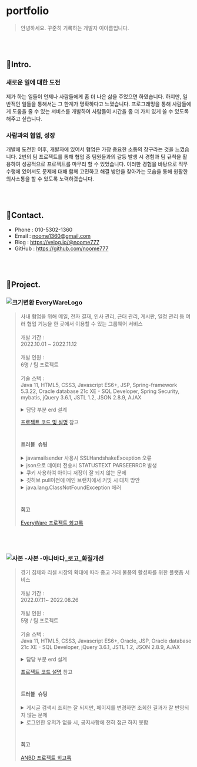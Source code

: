 # portfolio 



>안녕하세요. 꾸준히 기록하는 개발자 이아름입니다.


<br><br>
## 📌Intro.


### 새로운 일에 대한 도전
제가 하는 일들이 언제나 사람들에게 좀 더 나은 삶을 주었으면 하였습니다. 하지만, 일반적인 일들을 통해서는 그 한계가 명확하다고 느꼈습니다. 프로그래밍을 통해 사람들에게 도움을 줄 수 있는 서비스를 개발하여 사람들이 시간을 좀 더 가치 있게 쓸 수 있도록 해주고 싶습니다.


### 사람과의 협업, 성장
개발에 도전한 이후, 개발자에 있어서 협업은 가장 중요한 소통의 창구라는 것을 느꼈습니다. 2번의 팀 프로젝트를 통해 협업 중 팀원들과의 갈등 발생 시 경험과 팀 규칙을 활용하여 성공적으로 프로젝트를 마무리 할 수 있었습니다. 이러한 경험을 바탕으로 직무 수행에 있어서도 문제에 대해 함께 고민하고 해결 방안을 찾아가는 모습을 통해 원활한 의사소통을 할 수 있도록 노력하겠습니다.

<br><br>


## 📌Contact.
- Phone : 010-5302-1360
- Email : noome1360@gmail.com
- Blog : https://velog.io/@noome777
- GitHub : https://github.com/noome777

<br><br>

## 📌Project.
### ![크기변환 EveryWareLogo](https://user-images.githubusercontent.com/98254235/204456980-a975052e-6113-4ab5-8c30-85bfe22fea17.png)
> 사내 협업을 위해 메일, 전자 결재, 인사 관리, 근태 관리, 게시판, 일정 관리 등 여러 협업 기능을 한 곳에서 이용할 수 있는 그룹웨어 서비스 <br><br>
> 개발 기간 : <br> 2022.10.01 ~ 2022.11.12 <br><br>
> 개발 인원 :<br>  6명 / 팀 프로젝트 <br><br>
> 기술 스택 : <br> Java 11, HTML5, CSS3, Javascript ES6+, JSP, Spring-framework 5.3.22, Oracle database 21c XE - SQL Developer, Spring Security, mybatis, jQuery 3.6.1,
JSTL 1.2, JSON 2.8.9, AJAX <br>
><details>
><summary>담당 부분 erd 설계</summary>
><div markdown="1">
>
>![EveryWare_MyErd](https://user-images.githubusercontent.com/98254235/202900579-46aa8c68-469a-4405-a02b-422513ba3431.png)
>
></div>
></details>
> 
> [프로젝트 코드 및 설명](https://github.com/noome777/EveryWare) 참고
><br><br>
>
> ### `트러블 슈팅`
><details>
><summary>javamailsender 사용시 SSLHandshakeException 오류</summary>
><div markdown="1">
><br> 문제 : <br> NaverSMTP 사용시, SMTP 설정에 port 번호를 설정해줬는데도 불구하고 Could not connect to SMTP host 라는 에러 발생 <br><br>
>
>![Untitled (1)](https://user-images.githubusercontent.com/98254235/204472996-337be8c6-0291-4db7-bb51-6e6208ea2f2b.png)
>
>해결 : <br> 이메일 전송시에 javamail을 사용하게 되는데 ssl오류로 SSLHandshakeException 이 발생한 것 <br>
>JDK가 TLS 프로토콜이 비활성 되어있거나 TLS 버전이 상이하여 발생하는 것이기 때문에, 자바 메일에서 사용할 기본 TLS 버전을 1.2로 변경해 주어야 하였음.<br><br>
>따라서, System.setProperty("jdk.tls.client.protocols", "TLSv1.2");과 같은 형식으로 property를 설정해주면 되는데, 프로젝트에서 작성한 자바 코드와 유사하게 >serverInfo.put("mail.smtp.ssl.protocols", "TLSv1.2"); 로 맞추어 적어주어 에러를 해결
></div>
></details>
><details>
><summary>json으로 데이터 전송시 STATUSTEXT PARSEERROR 발생</summary>
><div markdown="1">
> <br> 문제 : <br> ajax에서 서버로 요청 시 데이터가 서버로 넘어가지 않는 문제 <br><br>
> 해결 : <br> datatype을 json으로 적었다가 삭제해주었음
></div>
></details>
><details>
><summary>쿠키 사용하여 아이디 저장이 잘 되지 않는 문제</summary>
><div markdown="1">
> <br> 문제 : <br> 아이디 저장 체크박스를 해제 한 상태에서도 로그인 화면으로 다시 돌아갔을 때 아이디가 저장되어 있어, 아이디 저장 기능이 제대로 구현하지 못하고 있는 상태. <br><br>
> 
> ![image](https://user-images.githubusercontent.com/98254235/204480508-7ac9bead-3e40-4f53-a122-1b9594c10846.png)
> <br><br>
> 해결 : <br> 아이디 저장 체크박스를 체크했을 때 vs 해제했을 때로 구분하여서 해제하였을 경우에는 cookie의 setMaxage(0); 으로  주어 쿠키가 제거될 수 있도록 함. (setMaxage 로 시간 설정을 해주는 이유는 쿠키에는 remove 메서드가 없으므로)
> <br> 만료 시킨 후에 addCookie를 하면 만료시켰다는 것을 응답 헤더에 추가하여 쿠키가 삭제가 된다.
></div>
></details>
><details>
><summary>깃허브 pull이전에 메인 브랜치에서 커밋 시 대처 방안</summary>
><div markdown="1">
> <br> 문제 : <br> 작업 내용을 merge 한 이후, 통합된 파일 내용을 pull을 받지 않고 프로젝트를 빌드하였을 때, 톰켓 에러가 발생하였음.<br><br>
> 해결 : <br>
> 1. 우선, 메인브랜치에서 풀을 당겨서 못받았던 파일을 다시 모두 받아준다. <br>
> 2. 풀 당긴 메인브랜치에서 새롭게 브랜치 생성한다.  <br>
> 3. 기존 브랜치에 작업한내용을 방금 만든 브랜치에 가져온다 : (기존브랜치 커밋지점 우클릭, 체리픽)
></div>
></details>
><details>
><summary>java.lang.ClassNotFoundException 에러</summary>
><div markdown="1">
><br> 문제 : <br>java.lang.ClassNotFoundException 에러 발생 <br><br>
> 해결 :  <br> Classpath에 로드하고자 하는 Class가 발견되지 않았을 때 발생한다. 보통은 빌드에 문제가 있는 경우로 clean이나 Class파일 삭제 후 재빌드를 수행하여 해결하였음.
> 따라서, 프로젝트의 OverworkVo 클래스를 삭제 후 다시 생성해주니 에러가 발생하지 않고 프로젝트가 잘 실행이 됨
></div>
></details>
><br>
>
> ### `회고`
> [EveryWare 프로젝트 회고록](https://velog.io/@noome777/EveryWare-%ED%94%84%EB%A1%9C%EC%A0%9D%ED%8A%B8-%ED%9A%8C%EA%B3%A0%EB%A1%9D)
<br>

### <br> ![사본 -사본 -아나바다_로고_화질개선](https://user-images.githubusercontent.com/98254235/204457375-ba9be004-4c79-4ff9-8115-ff492d5134d2.png)
> 경기 침체와 리셀 시장의 확대에 따라 중고 거래 물품의 활성화를 위한 플랫폼 서비스 <br><br>
> 개발 기간 : <br> 2022.07.11~ 2022.08.26 <br><br>
> 개발 인원 : <br> 5명 / 팀 프로젝트 <br><br>
> 기술 스택 : <br>
> Java 11, HTML5, CSS3, Javascript ES6+, Oracle, JSP, Oracle database 21c XE - SQL Developer, jQuery 3.6.1,
JSTL 1.2, JSON 2.8.9, AJAX <br>
><details>
><summary>담당 부분 erd 설계</summary>
><div markdown="1">
>
>![image](https://user-images.githubusercontent.com/98254235/204517687-ffe8d8ab-6c1b-44da-ad63-fce1d745c00d.png)
>
></div>
></details>
>
> [프로젝트 코드  설명](https://github.com/Attadipa/semiGitTestRepo) 참고
><br><br>
>
> ### `트러블 슈팅`
> <details>
><summary>게시글 검색시 조회는 잘 되지만, 페이지를 변경하면 조회한 결과가 잘 반영되지 않는 문제</summary>
><div markdown="1">
> <br>  문제 : <br> 제목, 내용에 따른 검색 시 페이지 수는 잘 노출되지만, 다음 페이지를 누르면 다시 list의 첫 페이지로 이동되는 문제<br><br> 
> 해결 : <br> controller에서 게시글 검색 조건인 condition과 입력할 키워드의 keyword의 값을 setAttribute 하지 않아서 생긴 문제로 판단하여, controller에서 HttpServletRequest 객체를 이용하여 조회한 결과의 값을 view로 넘겨줄 수 있도록 코드를 변경하였음.
></div>
></details>
> <details>
><summary>로그인한 유저가 없을 시, 공지사항에 전혀 접근 하지 못함</summary>
><div markdown="1">
> <br>  문제 : <br> 로그인한 유저가 없을 시 공지사항에 전혀 접근 하지 못하고 있으므로 로그인한 유저가 없을 경우 게시물 상세 조회가 불가능 한 문제<br><br> 
> 해결 : <br> 중첩 if문을 이용하여 jstl 태그를 이용하여 코드를 변경하여 작성하였음. 로그인을 안 한 유저 또는 로그인을 했지만 관리자가 아닌 경우, 글을 삭제할 수 있는 권한이 없으므로 글 삭제 버튼을 보이지 않도록 하였음. 반면, 로그인 한 유저이면서 관리자인 경우, 글을 삭제할 수 있는 버튼을 보일 수 있도록 하였음.
></div>
></details>
><br>
>
> ### `회고`
> [ANBD 프로젝트 회고록](https://velog.io/@noome777/%ED%8C%8C%EC%9D%B4%EB%84%90-%EB%95%8C-%ED%95%A0-%EA%B2%83)
